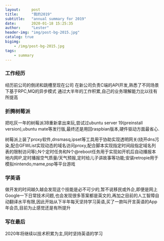```yaml
---
layout:     post
title:      "我的2019"
subtitle:   "annual summary for 2019"
date:       2020-01-18 15:25:35
author:     "Lester"
header-img: "img/post-bg-2015.jpg"
catalog: true
bigimg:
    - /img/post-bg-2015.jpg
tags:
    - summary
---
```


### 工作经历
经历前公司的倒闭和跳槽至现在公司
在新公司负责C端的API开发,熟悉了不同场景下基于RPC,MQ的异步模式
通过大半年的工作积累,自己的业务理解能力比以往有所提高

### 折腾树莓派
把吃灰一年的树莓派3B重新拿出来玩,尝试过ubuntu server 19(preinstall version),ubuntu mate等发行版,最终还是用回raspbian版本,硬件驱动方面最省心.

树莓派上装了proxy软件,dnsmasq,ipset等工具用于协助实现透明网关(绕开dns污染,配合GFWList实现动态的域名访问proxy,配合脚本实现指定时间段指定域名列表的限制访问等);N个定时任务和N个@reboot任务用于实现如开机后自动播报本地内网IP,定时播报空气质量/天气预报,定时给儿子讲故事等功能;安装retropie用于模拟nintendo,mame,psp等平台游戏

### 学英语
做开发的时间越久越会发现这个技能是必不可少的,暂不说移民或外企,即便是网上Google一下日常技术问题,也会发现很多答案都是英文的,再加之目前的人工智障自动翻译水平有限,因此开始从下半年每天坚持学习英语,买了一款叫开言英语的App年会员,目前为止感觉还是有所提升

### 写在最后
2020年将继续以技术积累为主,同时坚持英语的学习